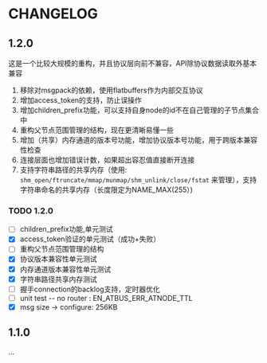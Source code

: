 CHANGELOG
============

1.2.0
------------

这是一个比较大规模的重构，并且协议层向前不兼容，API除协议数据读取外基本兼容

1. 移除对msgpack的依赖，使用flatbuffers作为内部交互协议
2. 增加access_token的支持，防止误操作
3. 增加children_prefix功能，可以支持自身node的id不在自己管理的子节点集合中
4. 重构父节点范围管理的结构，现在更清晰易懂一些
5. 增加（共享）内存通道的版本号功能，增加协议版本号功能，用于跨版本兼容性检查
6. 连接层面也增加错误计数，如果超出容忍值直接断开连接
7. 支持字符串路径的共享内存（使用: ```shm_open/ftruncate/mmap/munmap/shm_unlink/close/fstat``` 来管理），支持字符串命名的共享内存（长度限定为NAME_MAX(255）)

### TODO 1.2.0

- [ ] children_prefix功能,单元测试
- [x] access_token验证的单元测试（成功+失败）
- [ ] 重构父节点范围管理的结构
- [x] 协议版本兼容性单元测试
- [x] 内存通道版本兼容性单元测试
- [x] 字符串路径共享内存测试
- [ ] 握手connection的backlog支持，定时器优化
- [ ] unit test -- no router : EN_ATBUS_ERR_ATNODE_TTL
- [x] msg size -> configure: 256KB

1.1.0
------------

...